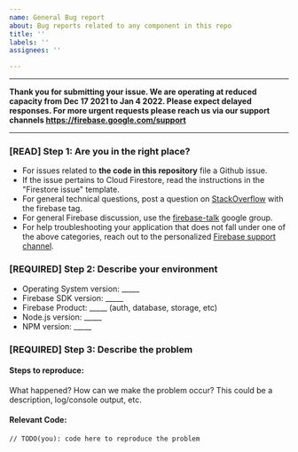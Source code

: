 ```yaml
---
name: General Bug report
about: Bug reports related to any component in this repo
title: ''
labels: ''
assignees: ''

---
```


---
**Thank you for submitting your issue. We are operating at reduced capacity from Dec 17 2021 to Jan 4 2022. Please expect delayed responses. For more urgent requests please reach us via our support channels https://firebase.google.com/support**

---

### [READ] Step 1: Are you in the right place?

  * For issues related to __the code in this repository__ file a Github issue.
  * If the issue pertains to Cloud Firestore, read the instructions in the "Firestore issue"
    template.
  * For general technical questions, post a question on [StackOverflow](http://stackoverflow.com/)
    with the firebase tag.
  * For general Firebase discussion, use the [firebase-talk](https://groups.google.com/forum/#!forum/firebase-talk)
    google group.
  * For help troubleshooting your application that does not fall under one
    of the above categories, reach out to the personalized
    [Firebase support channel](https://firebase.google.com/support/).

### [REQUIRED] Step 2: Describe your environment

  * Operating System version: _____
  * Firebase SDK version: _____
  * Firebase Product: _____ (auth, database, storage, etc)
  * Node.js version: _____
  * NPM version: _____

### [REQUIRED] Step 3: Describe the problem

#### Steps to reproduce:

What happened? How can we make the problem occur?
This could be a description, log/console output, etc.

#### Relevant Code:

```
// TODO(you): code here to reproduce the problem
```
